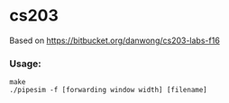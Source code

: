 # cs203

Based on <https://bitbucket.org/danwong/cs203-labs-f16>

### Usage:
```
make
./pipesim -f [forwarding window width] [filename]
```
